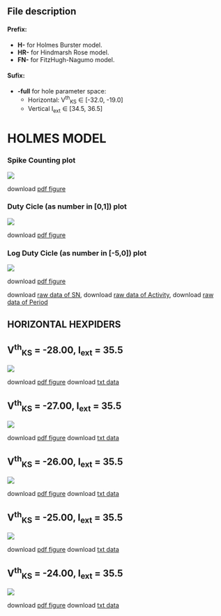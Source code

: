 ## File description

#### Prefix:
 - **H-** for Holmes Burster model.
 - **HR-** for Hindmarsh Rose model.
 - **FN-** for FitzHugh-Nagumo model.

#### Sufix:
 - **-full** for hole parameter space:
    - Horizontal: V<sup>th</sup><sub>KS</sub> &#x2208; [-32.0, -19.0]
    - Vertical I<sub>ext</sub> &#x2208; [34.5, 36.5]



# HOLMES MODEL
### Spike Counting plot
![](figures/H-sn-full.svg)

download [pdf figure](figures/H-sn-full.pdf)

### Duty Cicle (as number in [0,1]) plot
![](figures/H-dc-full.svg)

download [pdf figure](figures/H-dc-full.pdf)

### Log Duty Cicle (as number in [-5,0]) plot
![](figures/H-dcLog-full.svg)

download [pdf figure](figures/H-dcLog-full.pdf)

download [raw data of SN](H-sn-full.bin),
download [raw data of Activity](H-duty-full.bin),
download [raw data of Period](H-period-full.bin)

## HORIZONTAL HEXPIDERS
## V<sup>th</sup><sub>KS</sub> = -28.00, I<sub>ext</sub> = 35.5
![](figures/H-hexpider-28.0-35.5.svg)

download [pdf figure](figures/H-hexpider-28.0-35.5.pdf)
download [txt data](hexpiderData/hexpider-28.00-35.5.txt)

## V<sup>th</sup><sub>KS</sub> = -27.00, I<sub>ext</sub> = 35.5
![](figures/H-hexpider-27.0-35.5.svg)

download [pdf figure](figures/H-hexpider-27.0-35.5.pdf)
download [txt data](hexpiderData/hexpider-27.00-35.5.txt)

## V<sup>th</sup><sub>KS</sub> = -26.00, I<sub>ext</sub> = 35.5
![](figures/H-hexpider-26.0-35.5.svg)

download [pdf figure](figures/H-hexpider-26.0-35.5.pdf)
download [txt data](hexpiderData/hexpider-26.00-35.5.txt)

## V<sup>th</sup><sub>KS</sub> = -25.00, I<sub>ext</sub> = 35.5
![](figures/H-hexpider-25.0-35.5.svg)

download [pdf figure](figures/H-hexpider-25.0-35.5.pdf)
download [txt data](hexpiderData/hexpider-25.00-35.5.txt)

## V<sup>th</sup><sub>KS</sub> = -24.00, I<sub>ext</sub> = 35.5
![](figures/H-hexpider-24.0-35.5.svg)

download [pdf figure](figures/H-hexpider-24.0-35.5.pdf)
download [txt data](hexpiderData/hexpider-24.00-35.5.txt)
